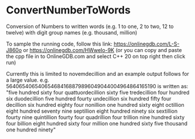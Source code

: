# ConvertNumberToWords
Conversion of Numbers to written words (e.g. 1 to one, 2 to two, 12 to twelve) with digit group names (e.g. thousand, million)

To sample the running code, follow this link: https://onlinegdb.com/L-S-J860o or https://onlinegdb.com/HWweIo-9K
(or you can copy and paste the cpp file in to OnlineGDB.com and select C++ 20 on top right then click run)

Currently this is limited to novemdecillion and an example output follows for a large value.
e.g. 
564065406540654684168879896049044004964864165190
is written as:
"five hundred sixty four quattuordecillion sixty five tredecillion four hundred six duodecillion
  five hundred fourty undecillion six hundred fifty four decillion six hundred eighty four nonillion
  one hundred sixty eight octillion eight hundred seventy nine septillion eight hundred ninety six sextillion
  fourty nine quintillion fourty four quadrillion four trillion nine hundred sixty four billion
  eight hundred sixty four million one hundred sixty five thousand one hundred ninety"

